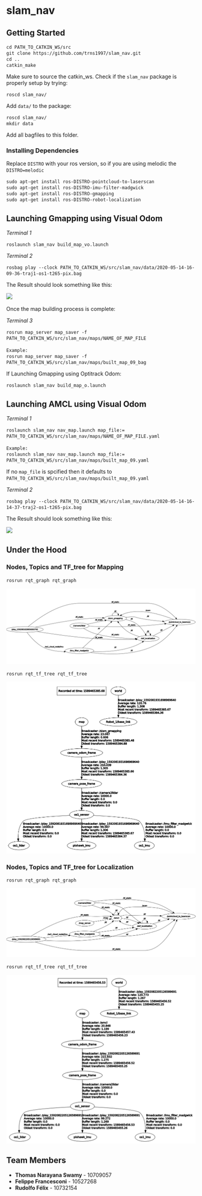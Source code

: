 # slam_nav

## Getting Started
```
cd PATH_TO_CATKIN_WS/src
git clone https://github.com/trns1997/slam_nav.git
cd ..
catkin_make 
```
Make sure to source the catkin_ws. Check if the `slam_nav` package is properly setup by trying:
```
roscd slam_nav/
```

Add `data/` to the package:
```
roscd slam_nav/
mkdir data
```
Add all bagfiles to this folder.

### Installing Dependencies
Replace `DISTRO` with your ros version, so if you are using melodic the `DISTRO=melodic`
```
sudo apt-get install ros-DISTRO-pointcloud-to-laserscan
sudo apt-get install ros-DISTRO-imu-filter-madgwick
sudo apt-get install ros-DISTRO-gmapping
sudo apt-get install ros-DISTRO-robot-localization
```

## Launching Gmapping using Visual Odom
*Terminal 1*
```
roslaunch slam_nav build_map_vo.launch 
```
*Terminal 2*
```
rosbag play --clock PATH_TO_CATKIN_WS/src/slam_nav/data/2020-05-14-16-09-36-traj1-os1-t265-pix.bag 
```
The Result should look something like this:

<img src= https://github.com/trns1997/slam_nav/blob/master/media/map.gif/>

Once the map building process is complete:

*Terminal 3*
```
rosrun map_server map_saver -f PATH_TO_CATKIN_WS/src/slam_nav/maps/NAME_OF_MAP_FILE

Example:
rosrun map_server map_saver -f PATH_TO_CATKIN_WS/src/slam_nav/maps/built_map_09_bag 
```
If Launching Gmapping using Optitrack Odom:
```
roslaunch slam_nav build_map_o.launch 
```

## Launching AMCL using Visual Odom
*Terminal 1*
```
roslaunch slam_nav nav_map.launch map_file:= PATH_TO_CATKIN_WS/src/slam_nav/maps/NAME_OF_MAP_FILE.yaml

Example:
roslaunch slam_nav nav_map.launch map_file:= PATH_TO_CATKIN_WS/src/slam_nav/maps/built_map_09.yaml
```
If no `map_file` is spcified then it defaults to `PATH_TO_CATKIN_WS/src/slam_nav/maps/built_map_09.yaml`

*Terminal 2*
```
rosbag play --clock PATH_TO_CATKIN_WS/src/slam_nav/data/2020-05-14-16-14-37-traj2-os1-t265-pix.bag
```
The Result should look something like this:

<img src= https://github.com/trns1997/slam_nav/blob/master/media/loc.gif/>

## Under the Hood

### Nodes, Topics and TF_tree for Mapping
```
rosrun rqt_graph rqt_graph
```
<img src=https://github.com/trns1997/slam_nav/blob/master/media/map_graph.png>

```
rosrun rqt_tf_tree rqt_tf_tree
```
<img src=https://github.com/trns1997/slam_nav/blob/master/media/map_tf.png>

### Nodes, Topics and TF_tree for Localization
```
rosrun rqt_graph rqt_graph
```

<img src=https://github.com/trns1997/slam_nav/blob/master/media/nav_graph.png>

```
rosrun rqt_tf_tree rqt_tf_tree
```
<img src=https://github.com/trns1997/slam_nav/blob/master/media/nav_tf.png>

## Team Members
* **Thomas Narayana Swamy** - 10709057
* **Felippe Francesconi** - 10527268
* **Rudolfo Félix**  - 10732154


